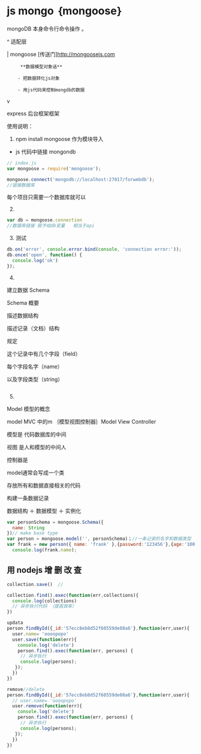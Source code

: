 # js mongo    ｛mongoose｝

 mongoDB 本身命令行命令操作 。

^
     适配层

|
    mongoose    [传送门]http://mongoosejs.com

         **数据模型对象话**

        - 把数据转化js对象

        - 用js代码来控制mongdb的数据
v

 express 后台框架框架

使用说明：

1. npm install mongoose 作为模块导入

  - js 代码中链接 mongondb
```js
// index.js
var mongoose = require('mongoose');

mongoose.connect('mongodb://localhost:27017/forwebdb');
//链接数据库
```
每个项目只需要一个数据库就可以

2.
```js
var db = mongoose.connection
//数据库链接 赋予给db变量   相当于api

```


3. 测试
```js
db.on('error', console.error.bind(console, 'connection error:'));
db.once('open', function() {
  console.log('ok')
});
```
4.
建立数据 Schema

Schema 概要

 描述数据结构

描述记录（文档）结构

规定

这个记录中有几个字段（field）

每个字段名字（name）

以及字段类型（string）

 ```js

 ```

 5.
  Model
  模型的概念

  model  MVC 中的m ｛模型视图控制器｝Model View Controller

  模型是 代码数据库的中间

  视图   是人和模型的中间人

  控制器是

  model通常会写成一个类

  存放所有和数据直接相关的代码

  构建一条数据记录

  数据结构 ＋ 数据模型 ＋ 实例化
  ```js
  var personSchema = mongoose.Schema({
    name: String
  })// make base type
  var person = mongoose.model('', personSchema)；//一条记录的名字和数据类型   //collection name   and  basetype
  var frank = new person({ name: 'frank' },{password:'123456'},{age:'100'});//实例化
    console.log(frank.name);

  ```

## 用 nodejs 增 删 改 查

```js
collection.save()  //

collection.find().exec(function(err,collections){
  console.log(collections)
  // 异步执行代码 （提高效率）
})

updata
person.findById({_id:'57ecc8eb8d52f60559de08a6'},function(err,user){
  user.name= 'oooopopo'
  user.save(function(err){
    console.log('delete')
    person.find().exec(function(err, persons) {
     // 异步执行
     console.log(persons);
   });
  })
})

remove//delete
person.findById({_id:'57ecc8eb8d52f60559de08a6'},function(err,user){
  // user.name= 'oooopopo'
  user.remove(function(err){
    console.log('delete')
    person.find().exec(function(err, persons) {
     // 异步执行
     console.log(persons);
   });
  })
})
```

